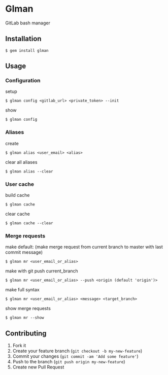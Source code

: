 # Glman

GitLab bash manager

## Installation

    $ gem install glman

## Usage

### Configuration

setup

    $ glman config <gitlab_url> <private_token> --init

show

    $ glman config

### Aliases

create 

    $ glman alias <user_email> <alias>

clear all aliases

    $ glman alias --clear

### User cache

build cache

    $ glman cache

clear cache

    $ glman cache --clear

### Merge requests

make default: (make merge request from current branch to master with last commit message)

    $ glman mr <user_email_or_alias>

make with git push <origin> current_branch

    $ glman mr <user_email_or_alias> --push <origin (default 'origin')>

make full syntax

    $ glman mr <user_email_or_alias> <message> <target_branch>

show merge requests

    $ glman mr --show


## Contributing

1. Fork it
2. Create your feature branch (`git checkout -b my-new-feature`)
3. Commit your changes (`git commit -am 'Add some feature'`)
4. Push to the branch (`git push origin my-new-feature`)
5. Create new Pull Request
